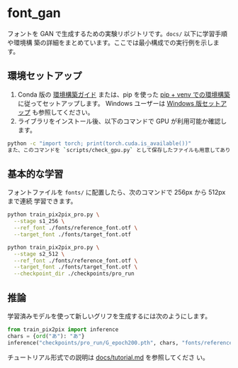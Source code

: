 # font_gan

フォントを GAN で生成するための実験リポジトリです。`docs/` 以下に学習手順や環境構
築の詳細をまとめています。ここでは最小構成での実行例を示します。

## 環境セットアップ

1. Conda 版の [環境構築ガイド](docs/installation.md) または、pip を使った [pip + venv での環境構築](docs/installation_venv.md) に従ってセットアップします。 Windows ユーザーは [Windows 版セットアップ](docs/installation_windows.md) も参照してください。
2. ライブラリをインストール後、以下のコマンドで GPU が利用可能か確認します。

```bash
python -c "import torch; print(torch.cuda.is_available())"
また、このコマンドを `scripts/check_gpu.py` として保存したファイルも用意してあります。
```

## 基本的な学習

フォントファイルを `fonts/` に配置したら、次のコマンドで 256px から 512px まで連続
学習できます。

```bash
python train_pix2pix_pro.py \
  --stage s1_256 \
  --ref_font ./fonts/reference_font.otf \
  --target_font ./fonts/target_font.otf

python train_pix2pix_pro.py \
  --stage s2_512 \
  --ref_font ./fonts/reference_font.otf \
  --target_font ./fonts/target_font.otf \
  --checkpoint_dir ./checkpoints/pro_run
```

## 推論

学習済みモデルを使って新しいグリフを生成するには次のようにします。

```python
from train_pix2pix import inference
chars = {ord("あ"): "あ"}
inference("checkpoints/pro_run/G_epoch200.pth", chars, "fonts/reference_font.otf", "output")
```

チュートリアル形式での説明は [docs/tutorial.md](docs/tutorial.md) を参照してくださ
い。
